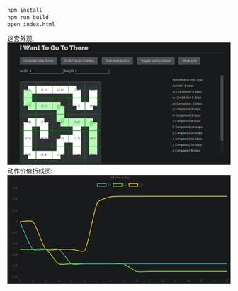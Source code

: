 ```
npm install
npm run build
open index.html
```

迷宫外观:
![maze](maze.png)
动作价值折线图:
![chart](chart.png)

